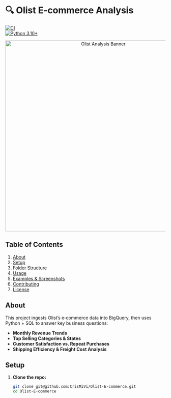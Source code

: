 # 🔍 Olist E‑commerce Analysis  
[![CI](https://github.com/CrisMiVi/Olist-E-commerce/actions/workflows/ci.yml/badge.svg)](https://github.com/CrisMiVi/Olist-E-commerce/actions)  
[![Python 3.10+](https://img.shields.io/badge/python-3.10%2B-blue)](https://www.python.org)

<p align="center">
  <img src="assets/banner.png" alt="Olist Analysis Banner" width="600">
</p>

## Table of Contents
1. [About](#about)  
2. [Setup](#setup)  
3. [Folder Structure](#folder-structure)  
4. [Usage](#usage)  
5. [Examples & Screenshots](#examples--screenshots)  
6. [Contributing](#contributing)  
7. [License](#license)

## About
This project ingests Olist’s e‑commerce data into BigQuery, then uses Python + SQL to answer key business questions:

- **Monthly Revenue Trends**  
- **Top Selling Categories & States**  
- **Customer Satisfaction vs. Repeat Purchases**  
- **Shipping Efficiency & Freight Cost Analysis**

## Setup
1. **Clone the repo:**  
   ```bash
   git clone git@github.com:CrisMiVi/Olist-E-commerce.git
   cd Olist-E-commerce
